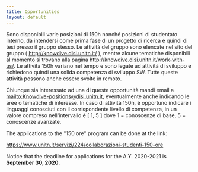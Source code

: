 ```yaml
---
title: Opportunities
layout: default
---
```


Sono disponibili varie posizioni di 150h nonché posizioni di studentato
interno, da intendersi come prima fase di un progetto di ricerca e
quindi di tesi presso il gruppo stesso. Le attività del gruppo sono
elencate nel sito del gruppo ( <http://knowdive.disi.unitn.it/> ),
mentre alcune tematiche disponibili al momento si trovano alla pagina
<http://knowdive.disi.unitn.it/work-with-us/>. Le attività 150h variano
nel tempo e sono legate ad attività di sviluppo e richiedono quindi una
solida competenza di sviluppo SW. Tutte queste attività possono anche
essere svolte in remoto.

Chiunque sia interessato ad una di queste opportunità mandi email a
[mailto:Knowdive-positions@disi.unitn.it](mailto:Knowdive-positions@disi.unitn.it),
eventualmente anche indicando le aree o tematiche di interesse. In
caso di attività 150h, è opportuno indicare i linguaggi conosciuti con
il corrispondente livello di competenza, in un valore compreso
nell'intervallo è \[ 1, 5 \] dove 1 = conoscenze di base, 5 =
conoscenze avanzate.

The applications to the "150 ore" program can be done at the link:

<https://www.unitn.it/servizi/224/collaborazioni-studenti-150-ore>

Notice that the deadline for applications for the A.Y. 2020-2021 is
**September 30, 2020**.
